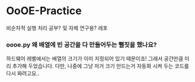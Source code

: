 # OoOE-Practice
비순차적 실행 처리 공부? 및 자체 연구용? 레포
### oooe.py 왜 배열에 빈 공간을 다 만들어두는 뻘짓을 했나요?
하드웨어 레벨에서는 배열의 크기가 이미 지정되어 있기 때문이죠! 그래서 공간만큼 미리 추가해 두었습니다.
다만, 나중에 그냥 저거 크기 만드는거 자동화 시켜 두는 코드를 다시 짜려고요..